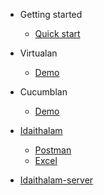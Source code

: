 - Getting started
  - [Quick start](quickstart.md)
  
- Virtualan
  - [Demo](demo.md)
  
- Cucumblan
  - [Demo](demo.md)

- [Idaithalam](Idaithalam.md)
  - [Postman](Postman.md)
  - [Excel](Excel.md)

- [Idaithalam-server](Idaiserver.md)
  